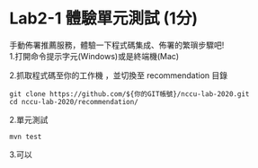
# Lab2-1 體驗單元測試 (1分)
手動佈署推薦服務，體驗一下程式碼集成、佈署的繁瑣步驟吧!  
1.打開命令提示字元(Windows)或是終端機(Mac)

2.抓取程式碼至你的工作機 ，並切換至 recommendation 目錄  
```
git clone https://github.com/${你的GIT帳號}/nccu-lab-2020.git
cd nccu-lab-2020/recommendation/
```
2.單元測試
```
mvn test
```
3.可以
```

```
